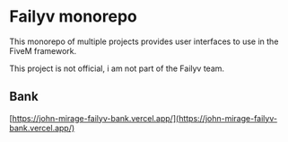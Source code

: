 # Failyv monorepo

This monorepo of multiple projects provides user interfaces to use in the FiveM framework.

This project is not official, i am not part of the Failyv team.

## Bank

[https://john-mirage-failyv-bank.vercel.app/](https://john-mirage-failyv-bank.vercel.app/)
